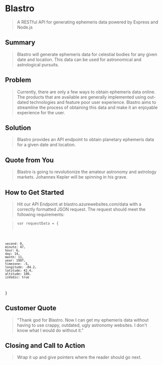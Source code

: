 # Blastro #

> A RESTful API for generating ephemeris data powered by Express and Node.js

<!-- 

There is an approach called "working backwards" that is widely used at Amazon. They work backwards from the customer, rather than starting with an idea for a product and trying to bolt customers onto it. While working backwards can be applied to any specific product decision, using this approach is especially important when developing new products or features.

For new initiatives a product manager typically starts by writing an internal press release announcing the finished product. The target audience for the press release is the new/updated product's customers, which can be retail customers or internal users of a tool or technology. Internal press releases are centered around the customer problem, how current solutions (internal or external) fail, and how the new product will blow away existing solutions.

Keep it simple. 3-4 sentences for each heading. Cut out the fat. Don't make it into a spec.

Oh, and I also like to write press-releases in what I call "Oprah-speak" for mainstream consumer products. Imagine you're sitting on Oprah's couch and have just explained the product to her, and then you listen as she explains it to her audience. That's "Oprah-speak", not "Geek-speak".

 -->
## Summary ##
  > Blastro will generate ephemeris data for celestial bodies for any given date and location. This data can be used for astronomical and astrological pursuits.

## Problem ##
  > Currently, there are only a few ways to obtain ephemeris data online. The products that are available are generally implemented using out-dated technologies and feature poor user experience. Blastro aims to streamline the process of obtaining this data and make it an enjoyable experience for the user.

## Solution ##
  > Blastro provides an API endpoint to obtain planetary ephemeris data for a given date and location.

## Quote from You ##
  > Blastro is going to revolutionize the amateur astronomy and astrology markets. Johannes Kepler will be spinning in his grave.

## How to Get Started ##
  > Hit our API Endpoint at blastro.azurewebsites.com/data with a correctly formatted JSON request. The request should meet the following requirements:

  ><pre><code>var requestData = {
    second: 0,
    minute: 47,
    hour: 6,
    day: 14,
    month: 11,
    year: 1987,
    timezone: -5,
    longitude: -84.2,
    latitude: 42.4,   
    altitude: 100,
    isVedic: true
  }
</code></pre>

## Customer Quote ##
  > "Thank god for Blastro. Now I can get my ephemeris data without having to use crappy, outdated, ugly astronomy websites. I don't know what I would do without it."

## Closing and Call to Action ##
  > Wrap it up and give pointers where the reader should go next.
